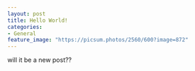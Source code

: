 ```yaml
---
layout: post
title: Hello World!
categories:
- General
feature_image: "https://picsum.photos/2560/600?image=872"
---
```

will it be a new post??
